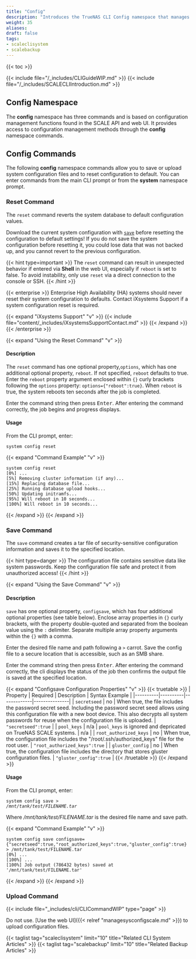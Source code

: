 ```yaml
---
title: "Config"
description: "Introduces the TrueNAS CLI Config namespace that manages general configuration related settings found in the API and web UI."
weight: 35
aliases:
draft: false
tags:
- scaleclisystem
- scalebackup
---
```


{{< toc >}}

{{< include file="/_includes/CLIGuideWIP.md" >}}
{{< include file="/_includes/SCALECLIIntroduction.md" >}}

## Config Namespace
The **config** namespace has three commands and is based on configuration management functions found in the SCALE API and web UI.
It provides access to configuration management methods through the **config** namespace commands.

## Config Commands
The following **config** namespace commands allow you to save or upload system configuration files and to reset configuration to default.
You can enter commands from the main CLI prompt or from the **system** namespace prompt.

### Reset Command

The `reset` command reverts the system database to default configuration values.

Download the current system configuration with [`save`](#save-command) before resetting the configuration to default settings!
If you do not save the system configuration before resetting it, you could lose data that was not backed up, and you cannot revert to the previous configuration.

{{< hint type=important >}}
The `reset` command can result in unexpected behavior if entered via **Shell** in the web UI, especially if `reboot` is set to false.
To avoid instability, only use `reset` via a direct connection to the console or SSH.
{{< /hint >}}

{{< enterprise >}}
Enterprise High Availability (HA) systems should never reset their system configuration to defaults.
Contact iXsystems Support if a system configuration reset is required.

{{< expand "iXsystems Support" "v" >}}
{{< include file="content/_includes/iXsystemsSupportContact.md" >}}
{{< /expand >}}
{{< /enterprise >}}

{{< expand "Using the Reset Command" "v" >}}

#### Description

The `reset` command has one optional property,`options`, which has one additional optional property, `reboot`. If not specified, `reboot` defaults to true.
Enter the `reboot` property argument enclosed within `{}` curly brackets following the `options` property: `options={"reboot":true}`. When `reboot` is true, the system reboots ten seconds after the job is completed.
<!-- https://ixsystems.atlassian.net/browse/NAS-123857 addresses instability resulting from this command when entered as a non-root user via the Web UI. This section may need updating based on any action taken there. -->

Enter the command string then press <kbd>Enter</kbd>.
After entering the command correctly, the job begins and progress displays.

#### Usage

From the CLI prompt, enter:

`system config reset`


{{< expand "Command Example" "v" >}}
```
system config reset 
[0%] ...
[5%] Removing cluster information (if any)...
[15%] Replacing database file...
[25%] Running database upload hooks...
[50%] Updating initramfs...
[95%] Will reboot in 10 seconds...
[100%] Will reboot in 10 seconds...
```
{{< /expand >}}
{{< /expand >}}

### Save Command

The `save` command creates a tar file of security-sensitive configuration information and saves it to the specified location.

{{< hint type=danger >}}
The configuration file contains sensitive data like system passwords.
Keep the configuration file safe and protect it from unauthorized access!
{{< /hint >}}

{{< expand "Using the Save Command" "v" >}}

#### Description

`save` has one optional property, `configsave`, which has four additional optional properties (see table below).
Enclose array properties in `{}` curly brackets, with the property double-quoted and separated from the boolean value using the `:` delimiter.
Separate multiple array property arguments within the `{}` with a comma.

Enter the desired file name and path following a `>` carrot. Save the config file to a secure location that is accessible, such as an SMB share.

Enter the command string then press <kbd>Enter</kbd>.
After entering the command correctly, the cli displays the status of the job then confirms the output file is saved at the specified location.

{{< expand "Configsave Configuration Properties" "v" >}}
{{< truetable >}}
| Property | Required | Description | Syntax Example |
|----------|----------|-------------|---------------|
| `secretseed` | no | When true, the file includes the password secret seed. Including the password secret seed allows using this configuration file with a new boot device. This also decrypts all system passwords for reuse when the configuration file is uploaded. | `"secretseed":true` |
| `pool_keys` | n/a | `pool_keys` is ignored and depricated on TrueNAS SCALE systems. | n/a |
| `root_authorized_keys` | no | When true, the configuration file includes the "/root/.ssh/authorized_keys" file for the root user. | `"root_authorized_keys":true` |
| `gluster_config` | no | When true, the configuration file includes the directory that stores gluster configuration files. | `"gluster_config":true` |
{{< /truetable >}}
{{< /expand >}}

#### Usage

From the CLI prompt, enter:

<code>system config save > <i>/mnt/tank/test/FILENAME.tar</i></code>

Where */mnt/tank/test/FILENAME.tar* is the desired file name and save path.

{{< expand "Command Example" "v" >}}
```
system config save configsave={"secretseed":true,"root_authorized_keys":true,"gluster_config":true} > /mnt/tank/test/FILENAME.tar
[0%] ...
[100%] ...
[100%] Job output (786432 bytes) saved at '/mnt/tank/test/FILENAME.tar'
```
{{< /expand >}}
{{< /expand >}}

### Upload Command

{{< include file="_includes/cli/CLICommandWIP" type="page" >}}

Do not use. [Use the web UI]({{< relref "managesysconfigscale.md" >}}) to upload configuration files.

{{< taglist tag="scaleclisystem" limit="10" title="Related CLI System Articles" >}}
{{< taglist tag="scalebackup" limit="10" title="Related Backup Articles" >}}
